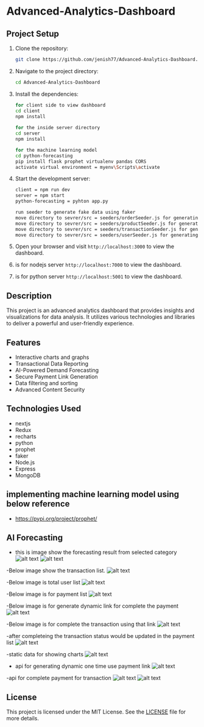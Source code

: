 # Advanced-Analytics-Dashboard

## Project Setup

1. Clone the repository:

    ```bash
    git clone https://github.com/jenish77/Advanced-Analytics-Dashboard.git
    ```

2. Navigate to the project directory:

    ```bash
    cd Advanced-Analytics-Dashboard
    ```

3. Install the dependencies:

    ```bash
    for client side to view dashboard
    cd client
    npm install
     
    for the inside server directory 
    cd server 
    npm install 

    for the machine learning model
    cd python-forecasting
    pip install flask prophet virtualenv pandas CORS
    activate virtual environment = myenv\Scripts\activate 
    ```

4. Start the development server:

    ```bash
    client = npm run dev
    server = npm start
    python-forecasting = pyhton app.py
    ```

    ```bash
    run seeder to generate fake data using faker
    move directory to sevrer/src = seeders/orderSeeder.js for generating order data
    move directory to sevrer/src = seeders/productSeeder.js for generating product data
    move directory to sevrer/src = seeders/transactionSeeder.js for generating transaction data
    move directory to sevrer/src = seeders/userSeeder.js for generating user data
    ```
    

5. Open your browser and visit `http://localhost:3000` to view the dashboard.
5. is for nodejs server `http://localhost:7000` to view the dashboard.
5. is for python server `http://localhost:5001` to view the dashboard.


## Description

This project is an advanced analytics dashboard that provides insights and visualizations for data analysis. It utilizes various technologies and libraries to deliver a powerful and user-friendly experience.

## Features

- Interactive charts and graphs
- Transactional Data Reporting
- AI-Powered Demand Forecasting
- Secure Payment Link Generation
- Data filtering and sorting
- Advanced Content Security

## Technologies Used

- nextjs
- Redux
- recharts
- python
- prophet
- faker
- Node.js
- Express
- MongoDB

## implementing machine learning model using below reference
- https://pypi.org/project/prophet/

## AI Forecasting
- this is image show the forecasting result from selected category 
![alt text](image.png)
![alt text](image-7.png)

-Below image show the transaction list.
![alt text](image-1.png)

-Below image is total user list
![alt text](image-2.png)

-Below image is for payment list
![alt text](image-3.png)

-Below image is for generate dynamic link for complete the payment
![alt text](image-4.png)

-Below image is for complete the transaction using that link
![alt text](image-5.png)

-after completeing the transaction status would be updated in the payment list
![alt text](image-6.png)

-static data for showing charts
![alt text](image-11.png)

- api for generating dynamic one time use payment link
![alt text](image-8.png)


-api for complete payment for transaction
![alt text](image-9.png)
![alt text](image-10.png)


## License

This project is licensed under the MIT License. See the [LICENSE](LICENSE) file for more details.
